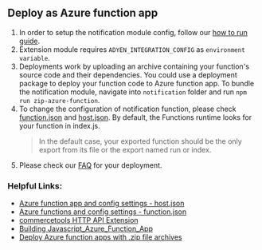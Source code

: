 ## Deploy as Azure function app

1. In order to setup the notification module config, follow our [how to run guide](../../../../notification/docs/HowToRun.md).
2. Extension module requires `ADYEN_INTEGRATION_CONFIG` as `environment variable`.
3. Deployments work by uploading an archive containing your function's source code and their dependencies. 
You could use a deployment package to deploy your function code to Azure function app.
To bundle the notification module, navigate into `notification` folder and run `npm run zip-azure-function`. 
4. To change the configuration of notification function, please check [function.json](../../../../extension/extension-trigger/function.json) and [host.json](../../../../extension/host.json).
   By default, the Functions runtime looks for your function in index.js.
    > In the default case, your exported function should be the only export from its file or the export named run or index.
5. Please check our [FAQ](../../../../docs/FAQ.md) for your deployment.

### Helpful Links:
- [Azure function app and config settings - host.json](https://docs.microsoft.com/en-us/azure/azure-functions/functions-host-json)
- [Azure functions and config settings - function.json](https://docs.microsoft.com/en-us/azure/azure-functions/functions-reference?tabs=blob)
- [commercetools HTTP API Extension](https://docs.commercetools.com/api/projects/api-extensions#http-destination)
- [Building Javascript_Azure_Function_App](https://docs.microsoft.com/en-us/azure/azure-functions/functions-reference-node)
- [Deploy Azure function apps with .zip file archives](https://docs.microsoft.com/en-us/azure/azure-functions/deployment-zip-push)
